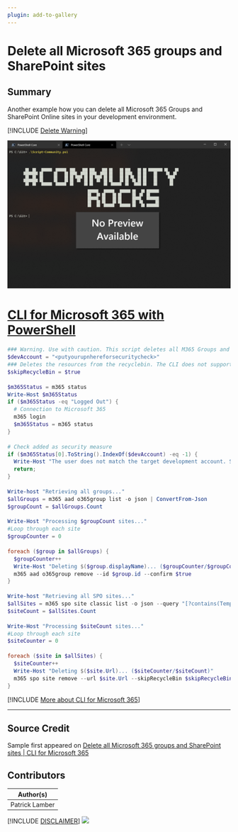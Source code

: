 ```yaml
---
plugin: add-to-gallery
---
```


# Delete all Microsoft 365 groups and SharePoint sites

## Summary

Another example how you can delete all Microsoft 365 Groups and SharePoint Online sites in your development environment.
 
[!INCLUDE [Delete Warning](../../docfx/includes/DELETE-WARN.md)]

![Example Screenshot](assets/example.png)
 
# [CLI for Microsoft 365 with PowerShell](#tab/cli-m365-ps)
```powershell
### Warning. Use with caution. This script deletes all M365 Groups and SPO Sites in your tenant
$devAccount = "<putyourupnhereforsecuritycheck>"
### Deletes the resources from the recyclebin. The CLI does not support this feature yet
$skipRecycleBin = $true

$m365Status = m365 status
Write-Host $m365Status
if ($m365Status -eq "Logged Out") {
  # Connection to Microsoft 365
  m365 login
  $m365Status = m365 status
}

# Check added as security measure
if ($m365Status[0].ToString().IndexOf($devAccount) -eq -1) {
  Write-Host "The user does not match the target development account. Stopping..." -ForegroundColor Red
  return;
}

Write-host "Retrieving all groups..."
$allGroups = m365 aad o365group list -o json | ConvertFrom-Json
$groupCount = $allGroups.Count

Write-Host "Processing $groupCount sites..."
#Loop through each site
$groupCounter = 0

foreach ($group in $allGroups) {
  $groupCounter++
  Write-Host "Deleting $($group.displayName)... ($groupCounter/$groupCount)"
  m365 aad o365group remove --id $group.id --confirm $true
}

Write-host "Retrieving all SPO sites..."
$allSites = m365 spo site classic list -o json --query "[?contains(Template,'SITEPAGEPUBLISHING') || contains(Template,'STS')]" | ConvertFrom-Json
$siteCount = $allSites.Count

Write-Host "Processing $siteCount sites..."
#Loop through each site
$siteCounter = 0

foreach ($site in $allSites) {
  $siteCounter++
  Write-Host "Deleting $($site.Url)... ($siteCounter/$siteCount)"
  m365 spo site remove --url $site.Url --skipRecycleBin $skipRecycleBin --confirm $true
}
```
[!INCLUDE [More about CLI for Microsoft 365](../../docfx/includes/MORE-CLIM365.md)]
***

## Source Credit

Sample first appeared on [Delete all Microsoft 365 groups and SharePoint sites | CLI for Microsoft 365](https://pnp.github.io/cli-microsoft365/sample-scripts/aad/delete-m365-groups-and-sharepoint-sites/)

## Contributors

| Author(s) |
|-----------|
| Patrick Lamber |


[!INCLUDE [DISCLAIMER](../../docfx/includes/DISCLAIMER.md)]
<img src="https://telemetry.sharepointpnp.com/script-samples/scripts/aad-delete-m365-groups-and-sharepoint-sites" aria-hidden="true" />